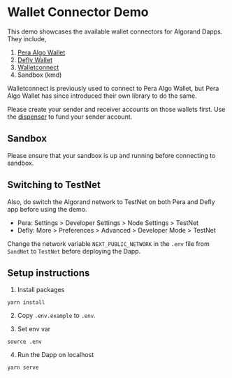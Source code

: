 # Wallet Connector Demo
This demo showcases the available wallet connectors for Algorand Dapps. They include,

1. [Pera Algo Wallet](https://github.com/perawallet/connect)
2. [Defly Wallet](https://github.com/blockshake-io/defly-connect)
3. [Walletconnect](https://developer.algorand.org/docs/get-details/walletconnect/)
4. Sandbox (kmd)

Walletconnect is previously used to connect to Pera Algo Wallet, but Pera Algo Wallet has since introduced their own library to do the same.

Please create your sender and receiver accounts on those wallets first. Use the [dispenser](https://bank.testnet.algorand.network/) to fund your sender account.

## Sandbox
Please ensure that your sandbox is up and running before connecting to sandbox.

## Switching to TestNet

Also, do switch the Algorand network to TestNet on both Pera and Defly app before using the demo.

- Pera: Settings > Developer Settings > Node Settings > TestNet
- Defly: More > Preferences > Advanced > Developer Mode > TestNet

Change the network variable `NEXT_PUBLIC_NETWORK` in the `.env` file from `SandNet` to `TestNet` before deploying the Dapp.

## Setup instructions

1. Install packages
```
yarn install
```

2. Copy `.env.example` to `.env`.

3. Set env var
```
source .env
```

4. Run the Dapp on localhost
```
yarn serve
```
